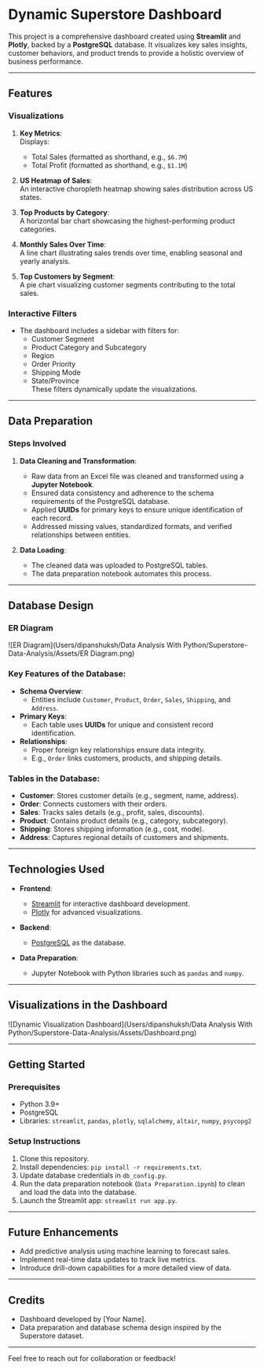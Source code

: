 # Dynamic Superstore Dashboard

This project is a comprehensive dashboard created using **Streamlit** and **Plotly**, backed by a **PostgreSQL** database. It visualizes key sales insights, customer behaviors, and product trends to provide a holistic overview of business performance.

---

## Features

### Visualizations
1. **Key Metrics**:  
   Displays:
   - Total Sales (formatted as shorthand, e.g., `$6.7M`)
   - Total Profit (formatted as shorthand, e.g., `$1.1M`)

2. **US Heatmap of Sales**:  
   An interactive choropleth heatmap showing sales distribution across US states.

3. **Top Products by Category**:  
   A horizontal bar chart showcasing the highest-performing product categories.

4. **Monthly Sales Over Time**:  
   A line chart illustrating sales trends over time, enabling seasonal and yearly analysis.

5. **Top Customers by Segment**:  
   A pie chart visualizing customer segments contributing to the total sales.

### Interactive Filters
- The dashboard includes a sidebar with filters for:
  - Customer Segment
  - Product Category and Subcategory
  - Region
  - Order Priority
  - Shipping Mode
  - State/Province  
  These filters dynamically update the visualizations.

---

## Data Preparation

### Steps Involved
1. **Data Cleaning and Transformation**:
   - Raw data from an Excel file was cleaned and transformed using a **Jupyter Notebook**.
   - Ensured data consistency and adherence to the schema requirements of the PostgreSQL database.
   - Applied **UUIDs** for primary keys to ensure unique identification of each record.
   - Addressed missing values, standardized formats, and verified relationships between entities.

2. **Data Loading**:
   - The cleaned data was uploaded to PostgreSQL tables.
   - The data preparation notebook automates this process.

---

## Database Design

### ER Diagram
![ER Diagram](Users/dipanshuksh/Data Analysis With Python/Superstore-Data-Analysis/Assets/ER Diagram.png)

### Key Features of the Database:
- **Schema Overview**:
  - Entities include `Customer`, `Product`, `Order`, `Sales`, `Shipping`, and `Address`.
- **Primary Keys**:
  - Each table uses **UUIDs** for unique and consistent record identification.
- **Relationships**:
  - Proper foreign key relationships ensure data integrity.
  - E.g., `Order` links customers, products, and shipping details.

### Tables in the Database:
- **Customer**: Stores customer details (e.g., segment, name, address).
- **Order**: Connects customers with their orders.
- **Sales**: Tracks sales details (e.g., profit, sales, discounts).
- **Product**: Contains product details (e.g., category, subcategory).
- **Shipping**: Stores shipping information (e.g., cost, mode).
- **Address**: Captures regional details of customers and shipments.

---

## Technologies Used

- **Frontend**:
  - [Streamlit](https://streamlit.io/) for interactive dashboard development.
  - [Plotly](https://plotly.com/) for advanced visualizations.

- **Backend**:
  - [PostgreSQL](https://www.postgresql.org/) as the database.

- **Data Preparation**:
  - Jupyter Notebook with Python libraries such as `pandas` and `numpy`.

---

## Visualizations in the Dashboard
![Dynamic Visualization Dashboard](Users/dipanshuksh/Data Analysis With Python/Superstore-Data-Analysis/Assets/Dashboard.png)

---

## Getting Started

### Prerequisites

- Python 3.9+
- PostgreSQL
- Libraries: `streamlit`, `pandas`, `plotly`, `sqlalchemy`, `altair`, `numpy`, `psycopg2`

### Setup Instructions

1. Clone this repository.
2. Install dependencies: `pip install -r requirements.txt`.
3. Update database credentials in `db_config.py`.
4. Run the data preparation notebook (`Data Preparation.ipynb`) to clean and load the data into the database.
5. Launch the Streamlit app: `streamlit run app.py`.

---

## Future Enhancements

- Add predictive analysis using machine learning to forecast sales.
- Implement real-time data updates to track live metrics.
- Introduce drill-down capabilities for a more detailed view of data.

---

## Credits

- Dashboard developed by [Your Name].
- Data preparation and database schema design inspired by the Superstore dataset.

---

Feel free to reach out for collaboration or feedback!
